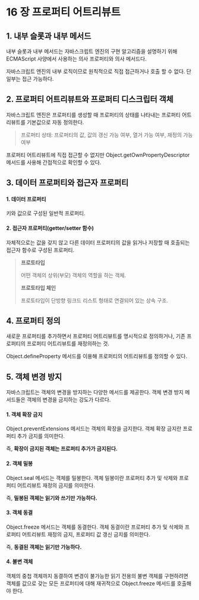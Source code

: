 # 16 장 프로퍼티 어트리뷰트

## 1. 내부 슬롯과 내부 메서드

내부 슬롯과 내부 메서드는 자바스크립트 엔진의 구현 알고리즘을 설명하기 위해 ECMAScript 사양에서 사용하는 의사 프로퍼티와 의사 메서드다.

자바스크립트 엔진의 내부 로직이므로 원칙적으로 직접 접근하거나 호출 할 수 없다. 단 일부는 접근 가능하다.

## 2. 프로퍼티 어트리뷰트와 프로퍼티 디스크립터 객체

자바스크립트 엔진은 프로퍼티를 생성할 때 프로퍼티의 상태를 나타내는 프로퍼티 어트리뷰트를 기본값으로 자동 정의한다.

> 프로퍼티 상태: 프로퍼티의 값, 값의 갱신 가능 여부, 열거 가능 여부, 재정의 가능 여부

프로퍼티 어트리뷰트에 직접 접근할 수 없지만 Object.getOwnPropertyDescriptor 메서드를 사용해 간접적으로 확인할 수 있다.

## 3. 데이터 프로퍼티와 접근자 프로퍼티

#### 1. 데이터 프로퍼티

키와 값으로 구성된 일반적 프로퍼티.

#### 2. 접근자 프로퍼티(getter/setter 함수)

자체적으로는 값을 갖지 않고 다른 데이터 프로퍼티의 값을 읽거나 저장할 때 호출되는 접근자 함수로 구성된 프로퍼티.

> **프로토타입**
>
> 어떤 객체의 상위(부모) 객체의 역할을 하는 객체.
>
> **프로토타입 체인**
>
> 프로토타입이 단방향 링크드 리스트 형태로 연결되어 있는 상속 구조.

## 4. 프로퍼티 정의

새로운 프로퍼티를 추가하면서 프로퍼티 어트리뷰트를 명시적으로 정의하거나, 기존 프로퍼티의 프로퍼티 어트리뷰트를 재정의하는 것.

Object.defineProperty 메서드를 이용해 프로퍼티의 어트리뷰트를 정의할 수 있다.

## 5. 객체 변경 방지

자바스크립트는 객체의 변경을 방지하는 다양한 메서드를 제공한다. 객체 변경 방지 메서드들은 객체의 변경을 금지하는 강도가 다르다.

#### 1. 객체 확장 금지

Object.preventExtensions 메서드는 객체의 확장을 금지한다. 객체 확장 금지란 프로퍼티 추가 금지를 의미한다.

즉, **확장이 금지된 객체는 프로퍼티 추가가 금지된다.**

#### 2. 객체 밀봉

Object.seal 메서드는 객체를 밀봉한다. 객체 밀봉이란 프로퍼티 추가 및 삭제와 프로퍼티 어트리뷰트 재정의 금지를 의미한다.

즉, **밀봉된 객체는 읽기와 쓰기만 가능하다.**

#### 3. 객체 동결

Object.freeze 메서드는 객체를 동결한다. 객체 동결이란 프로퍼티 추가 및 삭제와 프로퍼티 어트리뷰트 재정의 금지, 프로퍼티 값 갱신 금지를 의미한다.

즉, **동결된 객체는 읽기만 가능하다.**

#### 4. 불변 객체

객체의 중첩 객체까지 동결하여 변경이 불가능한 읽기 전용의 불변 객체를 구현하려면 객체를 값으로 갖는 모든 프로퍼티에 대해 재귀적으로 Object.freeze 메서드를 호출해야 한다.
